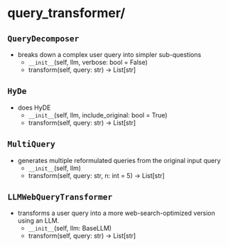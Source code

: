# query_transformer/

## `QueryDecomposer` 
- breaks down a complex user query into simpler sub-questions
    * `__init__`(self, llm, verbose: bool = False)
    * transform(self, query: str) -> List[str]

## `HyDe` 
- does HyDE
    * `__init__`(self, llm, include_original: bool = True)
    * transform(self, query: str) -> List[str]

## `MultiQuery` 
- generates multiple reformulated queries from the original input query
    * `__init__`(self, llm)
    * transform(self, query: str, n: int = 5) -> List[str]

## `LLMWebQueryTransformer` 
- transforms a user query into a more web-search-optimized version using an LLM.
    *  `__init__`(self, llm: BaseLLM)
    * transform(self, query: str) -> List[str]

